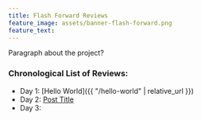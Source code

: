 ```yaml
---
title: Flash Forward Reviews
feature_image: assets/banner-flash-forward.png
feature_text: 
---
```


Paragraph about the project?

### Chronological List of Reviews:

- Day 1: [Hello World]({{ "/hello-world" | relative_url }})
- Day 2: [Post Title]()
- Day 3: 